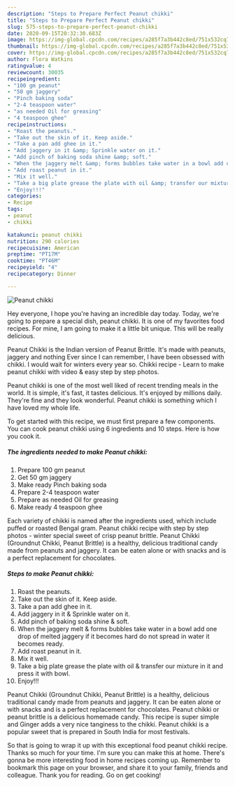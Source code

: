```yaml
---
description: "Steps to Prepare Perfect Peanut chikki"
title: "Steps to Prepare Perfect Peanut chikki"
slug: 575-steps-to-prepare-perfect-peanut-chikki
date: 2020-09-15T20:32:30.683Z
image: https://img-global.cpcdn.com/recipes/a285f7a3b442c8ed/751x532cq70/peanut-chikki-recipe-main-photo.jpg
thumbnail: https://img-global.cpcdn.com/recipes/a285f7a3b442c8ed/751x532cq70/peanut-chikki-recipe-main-photo.jpg
cover: https://img-global.cpcdn.com/recipes/a285f7a3b442c8ed/751x532cq70/peanut-chikki-recipe-main-photo.jpg
author: Flora Watkins
ratingvalue: 4
reviewcount: 30035
recipeingredient:
- "100 gm peanut"
- "50 gm jaggery"
- "Pinch baking soda"
- "2-4 teaspoon water"
- "as needed Oil for greasing"
- "4 teaspoon ghee"
recipeinstructions:
- "Roast the peanuts."
- "Take out the skin of it. Keep aside."
- "Take a pan add ghee in it."
- "Add jaggery in it &amp; Sprinkle water on it."
- "Add pinch of baking soda shine &amp; soft."
- "When the jaggery melt &amp; forms bubbles take water in a bowl add one drop of melted jaggery if it becomes hard do not spread in water it becomes ready."
- "Add roast peanut in it."
- "Mix it well."
- "Take a big plate grease the plate with oil &amp; transfer our mixture in it and press it with bowl."
- "Enjoy!!!"
categories:
- Recipe
tags:
- peanut
- chikki

katakunci: peanut chikki 
nutrition: 290 calories
recipecuisine: American
preptime: "PT17M"
cooktime: "PT46M"
recipeyield: "4"
recipecategory: Dinner

---
```



![Peanut chikki](https://img-global.cpcdn.com/recipes/a285f7a3b442c8ed/751x532cq70/peanut-chikki-recipe-main-photo.jpg)

Hey everyone, I hope you're having an incredible day today. Today, we're going to prepare a special dish, peanut chikki. It is one of my favorites food recipes. For mine, I am going to make it a little bit unique. This will be really delicious.

Peanut Chikki is the Indian version of Peanut Brittle. It&#39;s made with peanuts, jaggery and nothing Ever since I can remember, I have been obsessed with chikki. I would wait for winters every year so. Chikki recipe - Learn to make peanut chikki with video &amp; easy step by step photos.

Peanut chikki is one of the most well liked of recent trending meals in the world. It is simple, it's fast, it tastes delicious. It's enjoyed by millions daily. They're fine and they look wonderful. Peanut chikki is something which I have loved my whole life.


To get started with this recipe, we must first prepare a few components. You can cook peanut chikki using 6 ingredients and 10 steps. Here is how you cook it.

<!--inarticleads1-->

##### The ingredients needed to make Peanut chikki:

1. Prepare 100 gm peanut
1. Get 50 gm jaggery
1. Make ready Pinch baking soda
1. Prepare 2-4 teaspoon water
1. Prepare as needed Oil for greasing
1. Make ready 4 teaspoon ghee


Each variety of chikki is named after the ingredients used, which include puffed or roasted Bengal gram. Peanut chikki recipe with step by step photos - winter special sweet of crisp peanut brittle. Peanut Chikki (Groundnut Chikki, Peanut Brittle) is a healthy, delicious traditional candy made from peanuts and jaggery. It can be eaten alone or with snacks and is a perfect replacement for chocolates. 

<!--inarticleads2-->

##### Steps to make Peanut chikki:

1. Roast the peanuts.
1. Take out the skin of it. Keep aside.
1. Take a pan add ghee in it.
1. Add jaggery in it &amp; Sprinkle water on it.
1. Add pinch of baking soda shine &amp; soft.
1. When the jaggery melt &amp; forms bubbles take water in a bowl add one drop of melted jaggery if it becomes hard do not spread in water it becomes ready.
1. Add roast peanut in it.
1. Mix it well.
1. Take a big plate grease the plate with oil &amp; transfer our mixture in it and press it with bowl.
1. Enjoy!!!


Peanut Chikki (Groundnut Chikki, Peanut Brittle) is a healthy, delicious traditional candy made from peanuts and jaggery. It can be eaten alone or with snacks and is a perfect replacement for chocolates. Peanut chikki or peanut brittle is a delicious homemade candy. This recipe is super simple and Ginger adds a very nice tanginess to the chikki. Peanut chikki is a popular sweet that is prepared in South India for most festivals. 

So that is going to wrap it up with this exceptional food peanut chikki recipe. Thanks so much for your time. I'm sure you can make this at home. There's gonna be more interesting food in home recipes coming up. Remember to bookmark this page on your browser, and share it to your family, friends and colleague. Thank you for reading. Go on get cooking!
